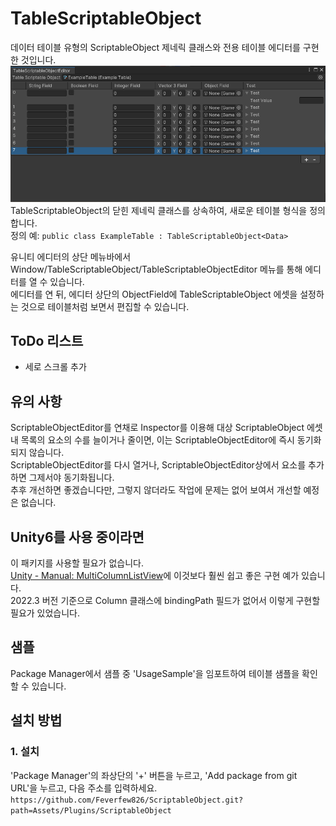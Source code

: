 # TableScriptableObject
데이터 테이블 유형의 ScriptableObject 제네릭 클래스와 전용 테이블 에디터를 구현한 것입니다.
![Picture of YachuDice](./Images/Image01.PNG)\
TableScriptableObject<T>의 닫힌 제네릭 클래스를 상속하여, 새로운 테이블 형식을 정의합니다.\
정의 예: `public class ExampleTable : TableScriptableObject<Data>`

유니티 에디터의 상단 메뉴바에서 Window/TableScriptableObject/TableScriptableObjectEditor 메뉴를 통해 에디터를 열 수 있습니다.\
에디터를 연 뒤, 에디터 상단의 ObjectField에 TableScriptableObject 에셋을 설정하는 것으로 테이블처럼 보면서 편집할 수 있습니다.

## ToDo 리스트
- 세로 스크롤 추가


## 유의 사항
ScriptableObjectEditor를 연채로 Inspector를 이용해 대상 ScriptableObject 에셋 내 목록의 요소의 수를 늘이거나 줄이면, 이는 ScriptableObjectEditor에 즉시 동기화되지 않습니다.\
ScriptableObjectEditor를 다시 열거나, ScriptableObjectEditor상에서 요소를 추가하면 그제서야 동기화됩니다.\
추후 개선하면 좋겠습니다만, 그렇지 않더라도 작업에 문제는 없어 보여서 개선할 예정은 없습니다.

## Unity6를 사용 중이라면
이 패키지를 사용할 필요가 없습니다.\
[Unity - Manual: MultiColumnListView](https://docs.unity3d.com/6000.0/Documentation/Manual/UIE-uxml-element-MultiColumnListView.html)에 이것보다 훨씬 쉽고 좋은 구현 예가 있습니다.\
2022.3 버전 기준으로 Column 클래스에 bindingPath 필드가 없어서 이렇게 구현할 필요가 있었습니다.


## 샘플
Package Manager에서 샘플 중 'UsageSample'을 임포트하여 테이블 샘플을 확인할 수 있습니다.

## 설치 방법
### 1. 설치
'Package Manager'의 좌상단의 '+' 버튼을 누르고, 'Add package from git URL'을 누르고, 다음 주소를 입력하세요.
`https://github.com/Feverfew826/ScriptableObject.git?path=Assets/Plugins/ScriptableObject`